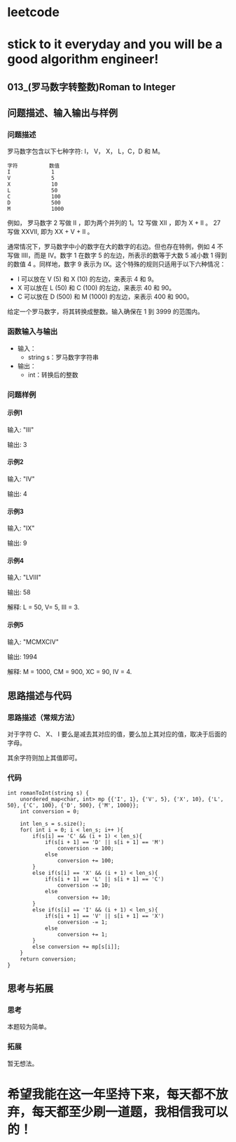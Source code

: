 # leetcode
# stick to it everyday and you will be a good algorithm engineer!
## 013_(罗马数字转整数)Roman to Integer
## 问题描述、输入输出与样例

### 问题描述
罗马数字包含以下七种字符: I， V， X， L，C，D 和 M。

	字符          数值
	I             1
	V             5
	X             10
	L             50
	C             100
	D             500
	M             1000

例如， 罗马数字 2 写做 II ，即为两个并列的 1。12 写做 XII ，即为 X + II 。 27 写做  XXVII, 即为 XX + V + II 。

通常情况下，罗马数字中小的数字在大的数字的右边。但也存在特例，例如 4 不写做 IIII，而是 IV。数字 1 在数字 5 的左边，所表示的数等于大数 5 减小数 1 得到的数值 4 。同样地，数字 9 表示为 IX。这个特殊的规则只适用于以下六种情况：

* I 可以放在 V (5) 和 X (10) 的左边，来表示 4 和 9。
* X 可以放在 L (50) 和 C (100) 的左边，来表示 40 和 90。 
* C 可以放在 D (500) 和 M (1000) 的左边，来表示 400 和 900。

给定一个罗马数字，将其转换成整数。输入确保在 1 到 3999 的范围内。


### 函数输入与输出

* 输入：
	* string s：罗马数字字符串
* 输出：
	* int：转换后的整数
	
### 问题样例

#### 示例1

输入: "III"

输出: 3

#### 示例2

输入: "IV"

输出: 4

#### 示例3

输入: "IX"

输出: 9

#### 示例4

输入: "LVIII"

输出: 58

解释: L = 50, V= 5, III = 3.

#### 示例5

输入: "MCMXCIV"

输出: 1994

解释: M = 1000, CM = 900, XC = 90, IV = 4.
	
## 思路描述与代码	
### 思路描述（常规方法）

对于字符 C、 X、 I 要么是减去其对应的值，要么加上其对应的值，取决于后面的字母。

其余字符则加上其值即可。

### 代码
	
	int romanToInt(string s) {
        unordered_map<char, int> mp {{'I', 1}, {'V', 5}, {'X', 10}, {'L', 50}, {'C', 100}, {'D', 500}, {'M', 1000}};
        int conversion = 0;
        
        int len_s = s.size();
        for( int i = 0; i < len_s; i++ ){
            if(s[i] == 'C' && (i + 1) < len_s){
                if(s[i + 1] == 'D' || s[i + 1] == 'M')
                    conversion -= 100;
                else
                    conversion += 100;
            }
            else if(s[i] == 'X' && (i + 1) < len_s){
                if(s[i + 1] == 'L' || s[i + 1] == 'C')
                    conversion -= 10;
                else
                    conversion += 10;
            }
            else if(s[i] == 'I' && (i + 1) < len_s){
                if(s[i + 1] == 'V' || s[i + 1] == 'X')
                    conversion -= 1;
                else
                    conversion += 1;
            }
            else conversion += mp[s[i]];
        }
        return conversion;
    }
 
 
## 思考与拓展
### 思考
本题较为简单。
### 拓展
暂无想法。


	  
# 希望我能在这一年坚持下来，每天都不放弃，每天都至少刷一道题，我相信我可以的！
